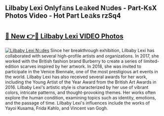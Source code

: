 ## Lilbaby Lexi Onlyf𝚊ns Le𝚊ked N𝚞des - Part-KsX Photos Video - Hot Part Le𝚊ks rzSq4

# <h2><a href="http://ac54857.deff.icu/?id=Lilbaby+Lexi">🔗 New 👉🔴 Lilbaby Lexi VIDEO Photos</a></h2>

[![Lilbaby Lexi N𝚞des](https://i.imgur.com/rIISA9y.gif)](http://ac54857.deff.icu/?id=Lilbaby+Lexi)
Since her breakthrough exhibition, Lilbaby Lexi has collaborated with several high-profile artists and organizations. In 2017, she worked with the British fashion brand Burberry to create a series of limited-edition scarves inspired by her artwork. In 2018, she was invited to participate in the Venice Biennale, one of the most prestigious art events in the world. Lilbaby Lexi has also received several awards for her work, including the Young Artist of the Year Award from the British Art Awards in 2016. Lilbaby Lexi's artistic style is characterized by her use of vibrant colors, intricate patterns, and thought-provoking themes. Her works often explore the human condition, examining topics such as identity, emotions, and the passage of time. Lilbaby Lexi's influences include the works of Yayoi Kusama, Frida Kahlo, and Vincent van Gogh.
